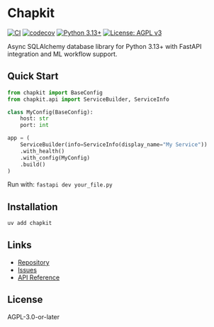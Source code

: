# Chapkit

[![CI](https://img.shields.io/github/actions/workflow/status/winterop-com/chapkit/ci.yml?branch=main&label=CI)](https://github.com/winterop-com/chapkit/actions/workflows/ci.yml)
[![codecov](https://img.shields.io/codecov/c/github/winterop-com/chapkit/main)](https://codecov.io/gh/winterop-com/chapkit)
[![Python 3.13+](https://img.shields.io/badge/python-3.13+-blue.svg)](https://www.python.org/downloads/)
[![License: AGPL v3](https://img.shields.io/badge/License-AGPL_v3-blue.svg)](https://www.gnu.org/licenses/agpl-3.0)

Async SQLAlchemy database library for Python 3.13+ with FastAPI integration and ML workflow support.

## Quick Start

```python
from chapkit import BaseConfig
from chapkit.api import ServiceBuilder, ServiceInfo

class MyConfig(BaseConfig):
    host: str
    port: int

app = (
    ServiceBuilder(info=ServiceInfo(display_name="My Service"))
    .with_health()
    .with_config(MyConfig)
    .build()
)
```

Run with: `fastapi dev your_file.py`

## Installation

```bash
uv add chapkit
```

## Links

- [Repository](https://github.com/winterop-com/chapkit)
- [Issues](https://github.com/winterop-com/chapkit/issues)
- [API Reference](api-reference.md)

## License

AGPL-3.0-or-later
